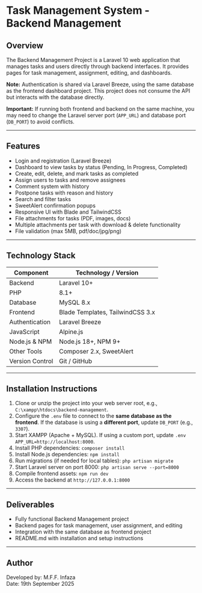 # Task Management System - Backend Management

## Overview
The Backend Management Project is a Laravel 10 web application that manages tasks and users directly through backend interfaces. It provides pages for task management, assignment, editing, and dashboards.  

**Note:** Authentication is shared via Laravel Breeze, using the same database as the frontend dashboard project. This project does not consume the API but interacts with the database directly.  

**Important:** If running both frontend and backend on the same machine, you may need to change the Laravel server port (`APP_URL`) and database port (`DB_PORT`) to avoid conflicts.

---

## Features
- Login and registration (Laravel Breeze)
- Dashboard to view tasks by status (Pending, In Progress, Completed)
- Create, edit, delete, and mark tasks as completed
- Assign users to tasks and remove assignees
- Comment system with history
- Postpone tasks with reason and history
- Search and filter tasks
- SweetAlert confirmation popups
- Responsive UI with Blade and TailwindCSS
- File attachments for tasks (PDF, images, docs)
- Multiple attachments per task with download & delete functionality
- File validation (max 5MB, pdf/doc/jpg/png)

---

## Technology Stack
| Component        | Technology / Version |
|-----------------|--------------------|
| Backend          | Laravel 10+        |
| PHP              | 8.1+               |
| Database         | MySQL 8.x          |
| Frontend         | Blade Templates, TailwindCSS 3.x |
| Authentication   | Laravel Breeze     |
| JavaScript       | Alpine.js          |
| Node.js & NPM    | Node.js 18+, NPM 9+ |
| Other Tools      | Composer 2.x, SweetAlert |
| Version Control  | Git / GitHub       |

---

## Installation Instructions
1. Clone or unzip the project into your web server root, e.g., `C:\xampp\htdocs\backend-management`.
2. Configure the `.env` file to connect to the **same database as the frontend**. If the database is using a **different port**, update `DB_PORT` (e.g., `3307`).
3. Start XAMPP (Apache + MySQL). If using a custom port, update `.env` `APP_URL=http://localhost:8000`.
4. Install PHP dependencies: `composer install`
5. Install Node.js dependencies: `npm install`
6. Run migrations (if needed for local tables): `php artisan migrate`
7. Start Laravel server on port 8000: `php artisan serve --port=8000`
8. Compile frontend assets: `npm run dev`
9. Access the backend at `http://127.0.0.1:8000`

---

## Deliverables
- Fully functional Backend Management project
- Backend pages for task management, user assignment, and editing
- Integration with the same database as frontend project
- README.md with installation and setup instructions

---

## Author
Developed by: M.F.F. Infaza  
Date: 19th September 2025